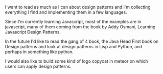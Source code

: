 I want to read as much as I can about design patterns and I'm collecting everything I find and implementing them in a few languages.

Since I'm currently learning Javascript, most of the examples are in javascript, many of them coming from the book by Addy Osmani, Learning Javascript Design Patterns.

In the future I'd like to read the gang of 4 book, the Java Head First book on Design patterns and look at design patterns in Lisp and Python, and perhaps in something like python.

I would also like to build some kind of logo copycat in meteor on which users can apply design patterns.
